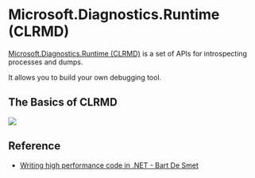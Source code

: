 # Microsoft.Diagnostics.Runtime (CLRMD)

[Microsoft.Diagnostics.Runtime (CLRMD)](https://github.com/microsoft/clrmd) is a set of APIs for introspecting processes and dumps.

It allows you to build your own debugging tool.

## The Basics of CLRMD

![](http://tinyurl.com/sc7z6z5)

## Reference

- [Writing high performance code in .NET - Bart De Smet](https://www.youtube.com/watch?v=fI1XGVIQjkA&list=PLqP1vtrAMlCF_yJiZLGN79skxhHfPavPR&index=74&t=0s)
